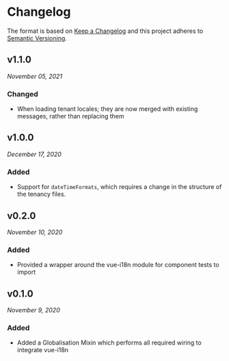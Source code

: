 # Changelog

The format is based on [Keep a Changelog](http://keepachangelog.com/en/1.0.0/)
and this project adheres to [Semantic Versioning](http://semver.org/spec/v2.0.0.html).

v1.1.0
------------------------------
*November 05, 2021*

### Changed
- When loading tenant locales; they are now merged with existing messages, rather than replacing them


v1.0.0
------------------------------
*December 17, 2020*

### Added
- Support for `dateTimeFormats`, which requires a change in the structure of the tenancy files.


v0.2.0
------------------------------
*November 10, 2020*

### Added
- Provided a wrapper around the vue-i18n module for component tests to import


v0.1.0
------------------------------
*November 9, 2020*

### Added
- Added a Globalisation Mixin which performs all required wiring to integrate vue-i18n
